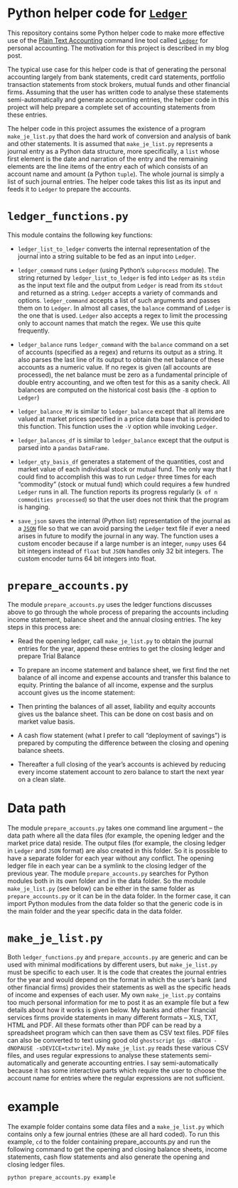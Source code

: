 # Python helper code for [`Ledger`](http://ledger-cli.org/)

This repository contains some Python helper code to make more effective use of the [Plain Text Accounting](http://plaintextaccounting.org/) command line tool called [`Ledger`](http://ledger-cli.org/) for personal accounting. The motivation for this project is described in my blog post.

The typical use case for this helper code is that of generating the personal accounting largely from  bank statements, credit card statements, portfolio transaction statements from stock brokers, mutual funds and other financial firms. Assuming that the user has written code to analyse these statements semi-automatically and generate accounting entries, the helper code in this project will help prepare a complete set of accounting statements from these entries. 

The helper code in this project assumes the existence of a program `make_je_list.py` that does the hard work of conversion and analysis of bank and other statements. It is assumed that `make_je_list.py` represents a journal entry as a Python data structure, more specifically, a `list`  whose first element is the date and narration of the entry and the remaining elements are the line items of the entry each of which consists of an account name and amount (a Python `tuple`). The whole journal is simply a list of such journal entries. The helper code takes this list as its input and feeds it to `Ledger` to prepare the accounts. 

# `ledger_functions.py`

This module contains the following key functions:

* `ledger_list_to_ledger` converts  the  internal representation of the journal into a string suitable to be fed as an input into `Ledger`.

* `ledger_command` runs `Ledger` (using Python&rsquo;s `subprocess` module). The string returned by  `ledger_list_to_ledger` is fed into `Ledger` as its `stdin` as the input text file and the output from `Ledger` is read from its `stdout` and returned as a string. `Ledger` accepts a variety of commands  and options. `ledger_command` accepts a list of such arguments and passes them on to `Ledger`. In almost all cases, the `balance` command of `Ledger` is the one that is used. `Ledger` also accepts a regex to limit the processing only to account names that match the regex. We use this quite frequently.

* `ledger_balance` runs `ledger_command` with the `balance` command on a set of accounts (specified as a regex)  and returns its output as a string. It also parses the last line of its output to obtain the net balance of these accounts as a numeric value. If no regex is given (all accounts are processed), the net balance must be zero as a fundamental principle of double entry accounting, and we often test for this as a sanity check. All balances are computed on the historical cost basis (the `-B` option to `Ledger`)

* `ledger_balance_MV` is similar to `ledger_balance` except that all items are valued at market prices specified in a price data base that is provided to this function. This function uses the `-V` option while invoking `Ledger`.

* `ledger_balances_df` is similar to `ledger_balance` except that the output is parsed into a `pandas` `DataFrame`.

* `ledger_qty_basis_df` generates a statement of the quantities, cost and market value of each individual stock or mutual fund. The only way that I could find to accomplish this was to run `Ledger` three times for each &ldquo;commodity&rdquo; (stock or mutual fund) which could requires a few hundred `Ledger` runs in all. The function reports its progress regularly (`k of n commodities processed`) so that the user does not think that the program is hanging.

* `save_json` saves the internal (Python list) representation of the journal as  a [`JSON`](http://www.json.org/) file so that we can avoid parsing the `Ledger` text file if ever a need arises in future to modify the journal in any way. The function uses a custom encoder because if a large number is an integer, `numpy` uses 64 bit integers instead of `float` but `JSON` handles only 32 bit integers. The custom encoder turns 64 bit integers into float.

# `prepare_accounts.py`

The module `prepare_accounts.py` uses the ledger functions discusses above to go through the whole process of preparing the accounts including income statement, balance sheet and the annual closing entries. The key steps in this process are:

* Read the opening ledger, call `make_je_list.py` to obtain the journal entries for the year, append these entries to get the closing ledger and prepare Trial Balance

* To prepare an income statement and balance sheet, we first find the net balance of all income and expense accounts and transfer this balance to equity. Printing the balance of all income, expense and the surplus account gives us the income statement:

* Then printing the balances of all asset, liability and equity accounts gives us the balance sheet. This can be done on cost basis and on market value basis.
 
* A cash flow statement (what I prefer to call &ldquo;deployment of savings&rdquo;) is prepared by computing the difference between the closing and opening balance sheets.

* Thereafter a full closing of the year&rsquo;s accounts is achieved by reducing every income statement account to zero balance to start the next year on a clean slate.

# Data path

The module `prepare_accounts.py`  takes one command line argument &ndash; the data path where all the data files (for example, the opening ledger and the market price data) reside. The output files (for example, the closing ledger in `Ledger` and `JSON` format) are also created in this folder. So it is possible to have a separate folder for each year without any conflict. The opening ledger file in each year can be a symlink to the closing ledger of the previous year. The module `prepare_accounts.py` searches for Python modules both in its own folder and in the data folder. So the module `make_je_list.py` (see below) can be either in the same folder as `prepare_accounts.py` or it can be in the data folder. In the former case, it can import Python modules from the data folder so that the generic code is in the main folder and the year specific data in the data folder.

# `make_je_list.py`

Both `ledger_functions.py` and `prepare_accounts.py` are generic and can be used with minimal modifications by different users, but `make_je_list.py` must be specific to each user. It is the code that creates the journal entries for the year and would depend on the format in which the user&rsquo;s bank (and other financial firms) provides their statements as well as the specific heads of income and expenses of each user. My own `make_je_list.py` contains too much personal information for me to post it as an example file but a few details about how it works is given below.  My banks and other financial services firms provide statements in many different formats &ndash; XLS, TXT, HTML and PDF. All these formats other than PDF can be read by a spreadsheet program which can then save them as CSV text files. PDF files can also be converted to text using good old `ghostscript` (`gs -dBATCH -dNOPAUSE -sDEVICE=txtwrite`). My `make_je_list.py` reads these various CSV files, and uses regular expressions  to analyse these statements semi-automatically and generate accounting entries. I say semi-automatically because it has some interactive parts which require the user to choose the account name for entries where the regular expressions are not sufficient.

# example

The example folder contains some data files and a `make_je_list.py` which contains only a few journal entries (these are all hard coded). To run this example, `cd` to the folder containing  prepare_accounts.py and run the following command to get the opening and closing balance sheets, income statements, cash flow statements and also generate the opening and closing ledger files.

`python prepare_accounts.py example`


